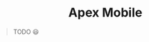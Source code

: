 <h1 align="center">Apex Mobile</h1>
<!-- <h3 align="center">The Mobile application is built using React & Typescript.</h3> -->

> TODO :smiley:
